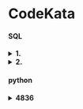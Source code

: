 # CodeKata
#### SQL
<details>
<summary><b>1. </b></summary>

[link](https://school.programmers.co.kr/learn/courses/30/lessons/293260)

```SQL
SELECT COUNT(ID) AS FISH_COUNT, MONTH(TIME) AS MONTH
FROM FISH_INFO
GROUP BY MONTH
ORDER BY MONTH ASC
```
- 잡은 날짜의 MONTH를 추출해 MONTH로 그룹화, 각 그룹마다 행의 개수를 집계해 출력
</details>

<details>
<summary><b>2. </b></summary>

[link](https://school.programmers.co.kr/learn/courses/30/lessons/293257)

```SQL
SELECT COUNT(ID) AS FISH_COUNT, N.FISH_NAME
FROM FISH_INFO F JOIN FISH_NAME_INFO N
WHERE F.FISH_TYPE = N.FISH_TYPE
GROUP BY N.FISH_NAME
ORDER BY FISH_COUNT DESC
```
- FISH_TYPE 기준으로 FISH_INFO 와 FISH_NAME_INFO 결합
- FISH_NAME 기준으로 그룹화, 각 그룹마다 행 개수 집계해서 출력
</details>

#### python

<details>
<summary><b>4836</b></summary>

[link](https://www.acmicpc.net/problem/4836)

<b>1st try:</b>

- bool 리스트로 규칙 준수 여부 관리
- 각 규칙에 대해 if문으로 준수 여부 확인
- 입력되는 춤 패턴은 리스트로 관리
- 테스트케이스를 언제까지 받아야함...?
- 1번 규칙: index로 "dip" 서치해서 주변 살피기, 검색한 dip은 구별되는 문자로 변환시켰다 검사가 끝나면 다시 dip으로 반환, dip 개수만큼 반복...
```python
while True:
    l=[True, False, True, True, False]
    k=list(input().split())
    if "dip" in k: l[4]=True 
    if len(k)>3 and k[-3] == "clap" and k[-2]=="stomp" and k[-1]=="clap": l[1]=True
    if "twirl" in k and "hop" not in k: l[2]=False
    if k[0]=="jiggle": l[3]=False
    if l[4]:
        for _ in range(k.count("dip")):
            i=k.index("dip")
            if (i>0 and k[i-1]!="jiggle") and (i>1 and k[i-2]!="jiggle") and (i<len(k)-1 and k[i+1]!="twirl"): 
                l[0]=False
                k[i]="DIP"
            else: k[i]="Dip"
        for _ in range(k.count("Dip")): k[k.index("Dip")]="dip"
    
    if l.count(True) == 5: print("form ok:",end='')
    else: 
        err=[]
        for i in range(len(l)): 
            if not l[i]: err.append(i+1)
        if len(err)==1:
            print(f"form error {err[0]}: ",end='')
        elif len(err)==2:
            print(f"form errors {err[0]} and {err[1]}: ",end='')
        else: 
            print("form errors ",end="")
            for i in range(len(err)-2):
                print(err[i],end=", ")
            print(f"{err[-2]} and {err[-1]}: ",end='')
    for i in k: print(i,end=" ")
    print()
```
- EOFerror: 더이상 입력할 줄이 없을 때, 즉 while True로 해놓고 입력받으니까 나는 에러라는 거다
- 근데 그럼 어떻게 입력받아야되는거임?

<b>2nd try:</b>

```python
while True:
    try:
        k=list(input().split())
    except EOFError: break
    l=[True, False, True, True, False]
    if "dip" in k: l[4]=True 
    if len(k)>3 and k[-3] == "clap" and k[-2]=="stomp" and k[-1]=="clap": l[1]=True
    if "twirl" in k and "hop" not in k: l[2]=False
    if k[0]=="jiggle": l[3]=False
    if l[4]:
        for _ in range(k.count("dip")):
            i=k.index("dip")
            if not ((i > 0 and k[i-1]=="jiggle") or (i > 1 and k[i-2]=="jiggle") or (i < len(k)-1 and k[i+1]=="twirl")):
                l[0]=False
                k[i]="DIP"
            else: k[i]="Dip"
        for _ in range(k.count("Dip")): k[k.index("Dip")]="dip"
    
    if l.count(True) == 5: print("form ok:",end='')
    else: 
        err=[]
        for i in range(len(l)): 
            if not l[i]: err.append(i+1)
        if len(err)==1:
            print(f"form error {err[0]}: ",end='')
        elif len(err)==2:
            print(f"form errors {err[0]} and {err[1]}: ",end='')
        else: 
            print("form errors ",end="")
            for i in range(len(err)-2):
                print(err[i],end=", ")
            print(f"{err[-2]} and {err[-1]}: ",end='')
    for i in k: print(i,end=" ")
    print()
```
- except문을 사용해 EOFError 예외처리
- 여전히 오답이 나와 만족하지 않는 경우를 찾는 중
- error 2: clap stomp clap 만 입력되었을 때 에러 출력

<b>3rd try: </b>

```python
# https://www.acmicpc.net/problem/4836
# 4836

while True:
    try:
        k=list(input().split())
    except EOFError: break
    l=[True, False, True, True, False]
    if "dip" in k: l[4]=True 
    if len(k)>=3 and k[-3] == "clap" and k[-2]=="stomp" and k[-1]=="clap": l[1]=True
    if "twirl" in k and "hop" not in k: l[2]=False
    if k[0]=="jiggle": l[3]=False
    if l[4]:
        for i in range(len(k)):
            if k[i] == "dip":
                if not ((i > 0 and k[i-1]=="jiggle") or (i > 1 and k[i-2]=="jiggle") or (i < len(k)-1 and k[i+1]=="twirl")):
                    l[0]=False
                    k[i]="DIP"

    if l.count(True) == 5: print("form ok: ",end='')
    else: 
        err=[]
        for i in range(len(l)): 
            if not l[i]: err.append(i+1)
        if len(err)==1:
            print(f"form error {err[0]}: ",end='')
        elif len(err)==2:
            print(f"form errors {err[0]} and {err[1]}: ",end='')
        else: 
            print("form errors ",end="")
            for i in range(len(err)-2):
                print(err[i],end=", ")
            print(f"{err[-2]} and {err[-1]}: ",end='')
    for i in k: print(i,end=" ")
    print()
```
- 규칙1에서 index를 지우고 한번만 전체를 훑어보는 식으로 최적화
- 규칙2에서 춤의 길이가 3 이하면 무조건 만족하지 않던 에러 해결
- 출력형식 오류 해결

</details>